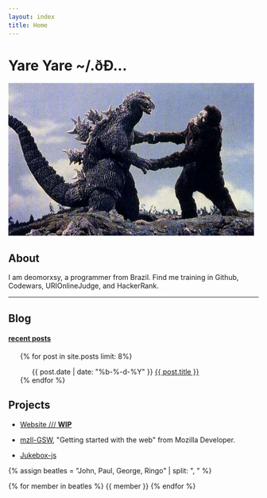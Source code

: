 ```yaml
---
layout: index
title: Home
---
```


# Yare Yare \~/.ðÐ...
<img class="product-img" src="images/kong1.jpg" alt="banana" />

## About

<section class="quotes">
	<div class="summary-index"> I am deomorxsy, a programmer from Brazil. Find me training in Github, Codewars, URIOnlineJudge, and HackerRank.
	</div>
	<hr class="-center">
</section>

## Blog

#### [recent posts]({{site.baseurl}}/blog/)
<ul class="myposts">
{% for post in site.posts limit: 8%}
    <ul>
    <span class="postDate">{{ post.date | date: "%b-%-d-%Y" }}</span>
    <a href="{{ post.url }}" class="adatepost">{{ post.title }}</a>
    </ul>
{% endfor %}
</ul>


## Projects

+ [Website <span class="mydivbars">///</span> **WIP**]({{site.baseurl}})

+ [mzll-GSW]({{site.baseurl}}/mzll-GSW), "Getting started with the web" from Mozilla Developer.

+ [Jukebox-js]({{site.baseurl}}/jukebox)


{% assign beatles = "John, Paul, George, Ringo" | split: ", " %}

{% for member in beatles %}
  {{ member }}
{% endfor %}
